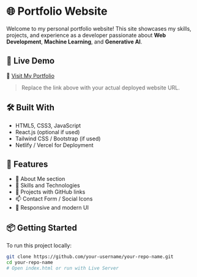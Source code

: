 # 🌐 Portfolio Website

Welcome to my personal portfolio website! This site showcases my skills, projects, and experience as a developer passionate about **Web Development**, **Machine Learning**, and **Generative AI**.

## 🚀 Live Demo  
🔗 [Visit My Portfolio](https://your-portfolio-link.netlify.app)  
> Replace the link above with your actual deployed website URL.

## 🛠️ Built With  
- HTML5, CSS3, JavaScript  
- React.js (optional if used)  
- Tailwind CSS / Bootstrap (if used)  
- Netlify / Vercel for Deployment

## 📁 Features  
- 💼 About Me section  
- 🧠 Skills and Technologies  
- 📂 Projects with GitHub links  
- 📫 Contact Form / Social Icons  
- 🎨 Responsive and modern UI

## 📦 Getting Started  

To run this project locally:  
```bash
git clone https://github.com/your-username/your-repo-name.git  
cd your-repo-name  
# Open index.html or run with Live Server
